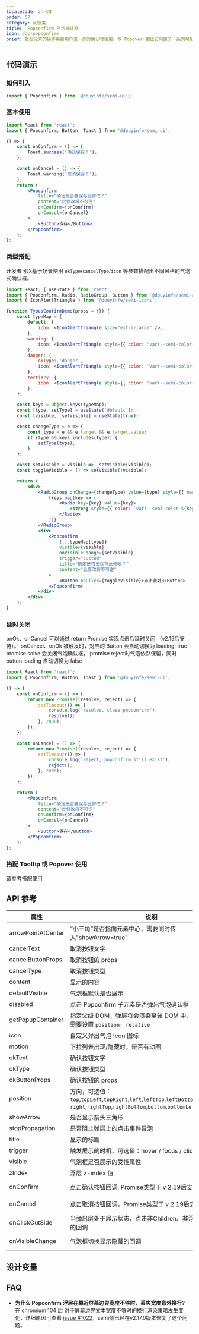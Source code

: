```yaml
---
localeCode: zh-CN
order: 67
category: 反馈类
title:  Popconfirm 气泡确认框
icon: doc-popconfirm
brief: 目标元素的操作需要用户进一步的确认时使用。与 Popover 相比它内置了一系列可配置的操作按钮，与 Modal 相比它不强制全屏居中显示，交互也更轻量
---
```


## 代码演示

### 如何引入

```jsx import
import { Popconfirm } from '@douyinfe/semi-ui';
```

### 基本使用

```jsx live=true
import React from 'react';
import { Popconfirm, Button, Toast } from '@douyinfe/semi-ui';

() => {
    const onConfirm = () => {
        Toast.success('确认保存！');
    };

    const onCancel = () => {
        Toast.warning('取消保存！');
    };
    return (
        <Popconfirm
            title="确定是否要保存此修改？"
            content="此修改将不可逆"
            onConfirm={onConfirm}
            onCancel={onCancel}
        >
            <Button>保存</Button>
        </Popconfirm>
    );
};
```

### 类型搭配

开发者可以基于场景使用 `okType`/`cancelType`/`icon` 等参数搭配出不同风格的气泡式确认框。

```jsx live=true
import React, { useState } from 'react';
import { Popconfirm, Radio, RadioGroup, Button } from '@douyinfe/semi-ui';
import { IconAlertTriangle } from '@douyinfe/semi-icons';

function TypesConfirmDemo(props = {}) {
    const typeMap = {
        default: {
            icon: <IconAlertTriangle size="extra-large" />,
        },
        warning: {
            icon: <IconAlertTriangle style={{ color: 'var(--semi-color-warning)' }} size="extra-large" />,
        },
        danger: {
            okType: 'danger',
            icon: <IconAlertTriangle style={{ color: 'var(--semi-color-danger)' }} size="extra-large" />,
        },
        tertiary: {
            icon: <IconAlertTriangle style={{ color: 'var(--semi-color-tertiary)' }} size="extra-large" />,
        },
    };

    const keys = Object.keys(typeMap);
    const [type, setType] = useState('default');
    const [visible, _setVisible] = useState(true);

    const changeType = e => {
        const type = e && e.target && e.target.value;
        if (type && keys.includes(type)) {
            setType(type);
        }
    };

    const setVisible = visible => _setVisible(visible);
    const toggleVisible = () => setVisible(!visible);

    return (
        <div>
            <RadioGroup onChange={changeType} value={type} style={{ marginTop: 14, marginBottom: 14 }}>
                {keys.map(key => (
                    <Radio key={key} value={key}>
                        <strong style={{ color: `var(--semi-color-${key === 'default' ? 'primary' : key})` }}>{key}</strong>
                    </Radio>
                ))}
            </RadioGroup>
            <div>
                <Popconfirm
                    {...typeMap[type]}
                    visible={visible}
                    onVisibleChange={setVisible}
                    trigger="custom"
                    title="确定是否要保存此修改？"
                    content="此修改将不可逆"
                >
                    <Button onClick={toggleVisible}>点击此处</Button>
                </Popconfirm>
            </div>
        </div>
    );
}
```

### 延时关闭

onOk、onCancel 可以通过 return Promise 实现点击后延时关闭 （v2.19后支持）。 onCancel、onOk 被触发时，对应的 Button 会自动切换为 loading: true  
promise solve 会关闭气泡确认框， promise reject时气泡依然保留，同时 button loading 自动切换为 false

```jsx live=true
import React from 'react';
import { Popconfirm, Button, Toast } from '@douyinfe/semi-ui';

() => {
    const onConfirm = () => {
        return new Promise((resolve, reject) => {
            setTimeout(() => {
                console.log('resolve, close popconfirm');
                resolve();
            }, 2000);
        });
    };

    const onCancel = () => {
        return new Promise((resolve, reject) => {
            setTimeout(() => {
                console.log('reject, popconfirm still exist');
                reject();
            }, 2000);
        });
    };

    return (
        <Popconfirm
            title="确定是否要保存此修改？"
            content="此修改将不可逆"
            onConfirm={onConfirm}
            onCancel={onCancel}
        >
            <Button>保存</Button>
        </Popconfirm>
    );
};
```


### 搭配 Tooltip 或 Popover 使用

请参考[搭配使用](/zh-CN/show/tooltip#%E6%90%AD%E9%85%8D-popover-%E6%88%96-popconfirm-%E4%BD%BF%E7%94%A8)

## API 参考

| 属性               | 说明                                                                                                                                        | 类型                           | 默认值              | 版本              |
| ------------------ | ------------------------------------------------------------------------------------------------------------------------------------------- | ------------------------------ | ------------------- | ----------------- |
| arrowPointAtCenter | “小三角”是否指向元素中心，需要同时传入"showArrow=true"                                                                                      | boolean                        | false               | **0.34.0** |
| cancelText         | 取消按钮文字                                                                                                                                | string                         | "取消"              |
| cancelButtonProps  | 取消按钮的 props                                                                                                                            | object                         |                     | **0.29.0**        |
| cancelType         | 取消按钮类型                                                                                                                                | string                         | "tertiary"          |
| content            | 显示的内容                                                                                                                                  | string\|ReactNode                |                     |
| defaultVisible     | 气泡框默认是否展示                                                                                                                          | boolean                        |                     | **0.19.0**        |
| disabled           | 点击 Popconfirm 子元素是否弹出气泡确认框                                                                                                    | boolean                        | false               |
| getPopupContainer  | 指定父级 DOM，弹层将会渲染至该 DOM 中，自定义时容器需要设置 `position: relative`                                                                                                       | Function():HTMLElement         | () => document.body |
| icon               | 自定义弹出气泡 Icon 图标                                                                                                                    | ReactNode              | <IconAlertTriangle size="extra-large" />    |
| motion             | 下拉列表出现/隐藏时，是否有动画 | boolean | true |
| okText             | 确认按钮文字                                                                                                                                | string                         | "确认"              |
| okType             | 确认按钮类型                                                                                                                                | string                         | "primary"           |
| okButtonProps      | 确认按钮的 props                                                                                                                            | object                         |                     | **0.29.0**        |
| position           | 方向，可选值：`top`,`topLeft`,`topRight`,`left`,`leftTop`,`leftBottom`,<br/>`right`,`rightTop`,`rightBottom`,`bottom`,`bottomLeft`,`bottomRight` | string                         | "bottomLeft"        |
| showArrow          | 是否显示箭头三角形                                                                                                                          | boolean                        | false               |                   |
| stopPropagation    | 是否阻止弹层上的点击事件冒泡                                                                                                                | boolean                        | true                | **0.34.0** |
| title              | 显示的标题                                                                                                                                  | string\|ReactNode                |                     |
| trigger            | 触发展示的时机，可选值：hover / focus / click / custom                                                                                         | string              |   'click'                  |
| visible            | 气泡框是否展示的受控属性                                                                                                                    | boolean                        |                     | **0.19.0**        |
| zIndex             | 浮层 z-index 值                                                                                                                             | number                         | 1030                |
| onConfirm          | 点击确认按钮回调,  Promise类型于 v 2.19后支持                                                                                                                          | Function(e): void \| Promise                      |                     |
| onCancel           | 点击取消按钮回调，Promise类型于 v 2.19后支持                                                                                                                            | Function(e): void \| Promise                      |                     |
| onClickOutSide     | 当弹出层处于展示状态，点击非Children、非浮层内部区域时的回调                                                                                      | Function(e)                    |  **2.1.0**      |
| onVisibleChange    | 气泡框切换显示隐藏的回调                                                                                                               | Function(visible: boolean): void | () => {}            | **0.19.0**        |

## 设计变量
<DesignToken/>

## FAQ

-   **为什么 Popconfirm 浮层在靠近屏幕边界宽度不够时，丢失宽度意外换行?**  
    在 chromium 104 后 对于屏幕边界文本宽度不够时的换行渲染策略发生变化，详细原因可查看 [issue #1022](https://github.com/DouyinFE/semi-design/issues/1022)，semi侧已经在v2.17.0版本修复了这个问题。